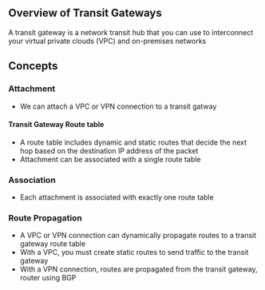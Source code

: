 ## Overview of Transit Gateways
A transit gateway is a network transit hub that you can use to interconnect your virtual private clouds (VPC) and on-premises networks


## Concepts

### Attachment
* We can attach a VPC or VPN connection to a transit gatway

#### Transit Gateway Route table
* A route table includes dynamic and static routes that decide the next hop based on the destination IP address of the packet
* Attachment can be associated with a single route table

### Association
* Each attachment is associated with exactly one route table

### Route Propagation
* A VPC or VPN connection can dynamically propagate routes to a transit gateway route table
* With a VPC, you must create static routes to send traffic to the transit gateway
* With a VPN connection, routes are propagated from the transit gateway, router using BGP
